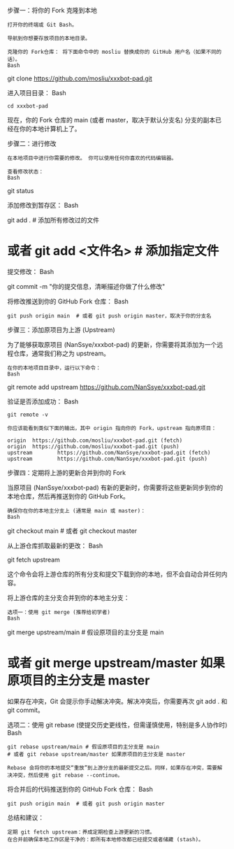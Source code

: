 步骤一：将你的 Fork 克隆到本地

    打开你的终端或 Git Bash。

    导航到你想要存放项目的本地目录。

    克隆你的 Fork仓库： 将下面命令中的 mosliu 替换成你的 GitHub 用户名（如果不同的话）。
    Bash

git clone https://github.com/mosliu/xxxbot-pad.git

进入项目目录：
Bash

    cd xxxbot-pad

现在，你的 Fork 仓库的 main (或者 master，取决于默认分支名) 分支的副本已经在你的本地计算机上了。

步骤二：进行修改

    在本地项目中进行你需要的修改。 你可以使用任何你喜欢的代码编辑器。

    查看修改状态：
    Bash

git status

添加修改到暂存区：
Bash

git add .  # 添加所有修改过的文件
# 或者 git add <文件名>  # 添加指定文件

提交修改：
Bash

git commit -m "你的提交信息，清晰描述你做了什么修改"

将修改推送到你的 GitHub Fork 仓库：
Bash

    git push origin main  # 或者 git push origin master，取决于你的分支名

步骤三：添加原项目为上游 (Upstream)

为了能够获取原项目 (NanSsye/xxxbot-pad) 的更新，你需要将其添加为一个远程仓库，通常我们称之为 upstream。

    在你的本地项目目录中，运行以下命令：
    Bash

git remote add upstream https://github.com/NanSsye/xxxbot-pad.git

验证是否添加成功：
Bash

    git remote -v

    你应该能看到类似下面的输出，其中 origin 指向你的 Fork，upstream 指向原项目：

    origin  https://github.com/mosliu/xxxbot-pad.git (fetch)
    origin  https://github.com/mosliu/xxxbot-pad.git (push)
    upstream        https://github.com/NanSsye/xxxbot-pad.git (fetch)
    upstream        https://github.com/NanSsye/xxxbot-pad.git (push)

步骤四：定期将上游的更新合并到你的 Fork

当原项目 (NanSsye/xxxbot-pad) 有新的更新时，你需要将这些更新同步到你的本地仓库，然后再推送到你的 GitHub Fork。

    确保你在你的本地主分支上 (通常是 main 或 master)：
    Bash

git checkout main  # 或者 git checkout master

从上游仓库抓取最新的更改：
Bash

git fetch upstream

这个命令会将上游仓库的所有分支和提交下载到你的本地，但不会自动合并任何内容。

将上游仓库的主分支合并到你的本地主分支：

    选项一：使用 git merge (推荐给初学者)
    Bash

git merge upstream/main  # 假设原项目的主分支是 main
# 或者 git merge upstream/master 如果原项目的主分支是 master

如果存在冲突，Git 会提示你手动解决冲突。解决冲突后，你需要再次 git add . 和 git commit。

选项二：使用 git rebase (使提交历史更线性，但需谨慎使用，特别是多人协作时)
Bash

    git rebase upstream/main # 假设原项目的主分支是 main
    # 或者 git rebase upstream/master 如果原项目的主分支是 master

    Rebase 会将你的本地提交“重放”到上游分支的最新提交之后。同样，如果存在冲突，需要解决冲突，然后使用 git rebase --continue。

将合并后的代码推送到你的 GitHub Fork 仓库：
Bash

    git push origin main  # 或者 git push origin master

总结和建议：

    定期 git fetch upstream：养成定期检查上游更新的习惯。
    在合并前确保本地工作区是干净的：即所有本地修改都已经提交或者储藏 (stash)。